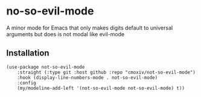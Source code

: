 # no-so-evil-mode
A minor mode for Emacs that only makes digits default to universal arguments but does is not modal like evil-mode

## Installation

``` emacs-lisp
(use-package not-so-evil-mode
    :straight (:type git :host github :repo "cmoxiv/not-so-evil-mode")
    :hook (display-line-numbers-mode . not-so-evil-mode)
    :config
    (my/modeline-add-left '(not-so-evil-mode not-so-evil-mode) t))
```
